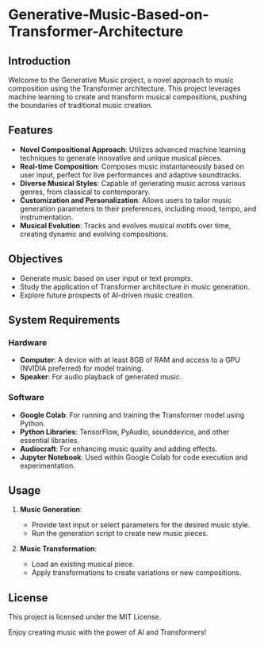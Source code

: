 # Generative-Music-Based-on-Transformer-Architecture

## Introduction

Welcome to the Generative Music project, a novel approach to music composition using the Transformer architecture. This project leverages machine learning to create and transform musical compositions, pushing the boundaries of traditional music creation.

## Features

- **Novel Compositional Approach**: Utilizes advanced machine learning techniques to generate innovative and unique musical pieces.
- **Real-time Composition**: Composes music instantaneously based on user input, perfect for live performances and adaptive soundtracks.
- **Diverse Musical Styles**: Capable of generating music across various genres, from classical to contemporary.
- **Customization and Personalization**: Allows users to tailor music generation parameters to their preferences, including mood, tempo, and instrumentation.
- **Musical Evolution**: Tracks and evolves musical motifs over time, creating dynamic and evolving compositions.

## Objectives

- Generate music based on user input or text prompts.
- Study the application of Transformer architecture in music generation.
- Explore future prospects of AI-driven music creation.

## System Requirements

### Hardware
- **Computer**: A device with at least 8GB of RAM and access to a GPU (NVIDIA preferred) for model training.
- **Speaker**: For audio playback of generated music.

### Software
- **Google Colab**: For running and training the Transformer model using Python.
- **Python Libraries**: TensorFlow, PyAudio, sounddevice, and other essential libraries.
- **Audiocraft**: For enhancing music quality and adding effects.
- **Jupyter Notebook**: Used within Google Colab for code execution and experimentation.

## Usage

1. **Music Generation**:
    - Provide text input or select parameters for the desired music style.
    - Run the generation script to create new music pieces.

2. **Music Transformation**:
    - Load an existing musical piece.
    - Apply transformations to create variations or new compositions.

## License

This project is licensed under the MIT License. 

Enjoy creating music with the power of AI and Transformers!
